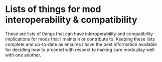 # Lists of things for mod interoperability & compatibility

These are lists of things that can have interoperability and compatibility implications for mods that I maintain or contribute to. Keeping these lists complete and up-to-date as ensures I have the best information available for deciding how to proceed with respect to making sure mods play well with one another.
